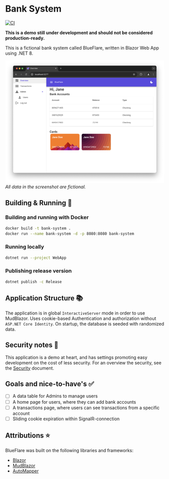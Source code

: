 # Bank System

[![CI](https://github.com/larsjuvik/BankSystem/actions/workflows/CI.yml/badge.svg?branch=main)](https://github.com/larsjuvik/BankSystem/actions/workflows/CI.yml)

**This is a demo still under development and should not be considered production-ready.**

This is a fictional bank system called BlueFlare, written in Blazor Web App using .NET 8.

![A screenshot of the application](./docs/Screenshot_Home.png)
*All data in the screenshot are fictional.*

## Building & Running :rocket:

### Building and running with Docker

```sh
docker build -t bank-system .
docker run --name bank-system -d -p 8080:8080 bank-system
```

### Running locally

```sh
dotnet run --project WebApp
```

### Publishing release version

```sh
dotnet publish -c Release
```

## Application Structure :books:

The application is in global `InteractiveServer` mode in order to use MudBlazor.
Uses cookie-based Authentication and authorization without `ASP.NET Core Identity`.
On startup, the database is seeded with randomized data.

## Security notes :closed_lock_with_key:

This application is a demo at heart, and has settings promoting easy development on the cost of less security.
For an overview the security, see the [Security](./docs/SECURITY.md) document.

## Goals and nice-to-have's :white_check_mark:

- [ ] A data table for Admins to manage users
- [ ] A home page for users, where they can add bank accounts
- [ ] A transactions page, where users can see transactions from a specific account
- [ ] Sliding cookie expiration within SignalR-connection

## Attributions :star:

BlueFlare was built on the following libraries and frameworks:

- [Blazor](https://dotnet.microsoft.com/en-us/apps/aspnet/web-apps/blazor)
- [MudBlazor](https://mudblazor.com)
- [AutoMapper](https://github.com/AutoMapper/AutoMapper)
